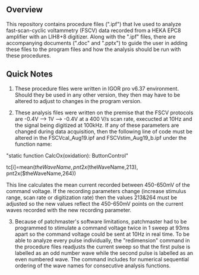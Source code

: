 Overview
-----------------
This repository contains procedure files (".ipf") that Ive used to analyze fast-scan-cyclic voltammetry (FSCV) data recorded from a 
HEKA EPC8 amplifier with an LIH8+8 digitizer. Along with the ".ipf" files, there are accompanying documents (".doc" and ".pptx") to guide the user in adding these files to the program files and how the analysis should be run with these procedures. 

Quick Notes
------------

1. These procedure files were written in IGOR pro v6.37 environment. Should they be used in any other version, they then may have to be altered to adjust to changes in the program version. 

2. These analysis files were written on the premise that the FSCV protocols are -0.4V --> 1V --> -0.4V at a 400 V/s scan rate, execucted at 10Hz and the signal being digitized at 100kHz. If any of these parameters are changed during data acquisition, then the following line of code must be altered in the FSCVcal_Aug19.ipf and FSCVstim_Aug19_b.ipf under the function name:

  "static function CalcOx(oxidation): ButtonControl"

  tc[i]=mean($theWaveName, pnt2x($theWaveName,213), pnt2x($theWaveName,264))

This line calculates the mean current recorded between 450-650mV of the command voltage. If the recording parameters change (increase
stimulus range, scan rate or digitization rate) then the values 213&264 must be adjusted so the new values reflect the 450-650mV points on 
the current waves recorded with the new recording parameter. 

3. Because of patchmaster's software limitations, patchmaster had to be programmed to stimulate a command voltage twice in 1 sweep at 93ms apart so the command voltage could be sent at 10Hz in real time. To be able to analyze every pulse individually, the "redimension" command in the procedure files readjusts the current sweep so that the first pulse is labelled as an odd number wave while the second pulse is labelled as an even numbered wave. The command includes for numerical sequential ordering of the wave names for consecutive analysis functions. 

